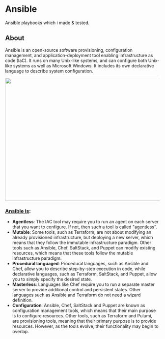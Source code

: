 # Ansible
Ansible playbooks which i made & tested.

## About
Ansible is an open-source software provisioning, configuration management, and application-deployment tool enabling infrastructure as code (IaC). It runs on many Unix-like systems, and can configure both Unix-like systems as well as Microsoft Windows. It includes its own declarative language to describe system configuration. 

<img src="https://user-images.githubusercontent.com/67045661/172068140-32d5679e-a821-4b80-b180-2782ab7fb576.png" width="750" height="400">

### [Ansible is](https://habr.com/ru/company/otus/blog/570926/):
- **Agentless**: The IAC tool may require you to run an agent on each server that you want to configure. If not, then such a tool is called "agentless".
- **Mutable**: Some tools, such as Terraform, are not about modifying an already provisioned infrastructure, but deploying a new server, which means that they follow the immutable infrastructure paradigm. Other tools such as Ansible, Chef, SaltStack, and Puppet can modify existing resources, which means that these tools follow the mutable infrastructure paradigm.
- **Procedural languaged**: Procedural languages, such as Ansible and Chef, allow you to describe step-by-step execution in code, while declarative languages, such as Terraform, SaltStack, and Puppet, allow you to simply specify the desired state. 
- **Masterless**: Languages like Chef require you to run a separate master server to provide additional control and persistent states. Other languages such as Ansible and Terraform do not need a wizard definition. 
- **Configuration**: Ansible, Chef, SaltStack and Puppet are known as configuration management tools, which means that their main purpose is to configure resources. Other tools, such as Terraform and Pulumi, are provisioning tools, meaning that their primary purpose is to provide resources. However, as the tools evolve, their functionality may begin to overlap. 
